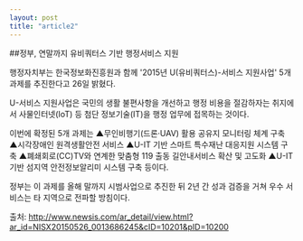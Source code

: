 ```yaml
---
layout: post
title: "article2"
---
```



##정부, 연말까지 유비쿼터스 기반 행정서비스 지원 

 
행정자치부는 한국정보화진흥원과 함께 '2015년 U(유비쿼터스)-서비스 지원사업' 5개 과제를 추진한다고 26일 밝혔다. 


U-서비스 지원사업은 국민의 생활 불편사항을 개선하고 행정 비용을 절감하자는 취지에서 사물인터넷(IoT) 등 첨단 정보기술(IT)을 행정 업무에 접목하는 것이다. 


이번에 확정된 5개 과제는 ▲무인비행기(드론·UAV) 활용 공유지 모니터링 체계 구축 ▲시각장애인 원격생활안전 서비스 ▲U-IT 기반 스마트 특수재난 대응지원 시스템 구축 ▲폐쇄회로(CC)TV와 연계한 맞춤형 119 출동 길안내서비스 확산 및 고도화 ▲U-IT 기반 섬지역 안전정보알리미 시스템 구축 등이다. 

정부는 이 과제를 올해 말까지 시범사업으로 추진한 뒤 2년 간 성과 검증을 거쳐 우수 서비스는 타 지역으로 전파할 방침이다. 

 
 
 
 
 
출처: http://www.newsis.com/ar_detail/view.html?ar_id=NISX20150526_0013686245&cID=10201&pID=10200

